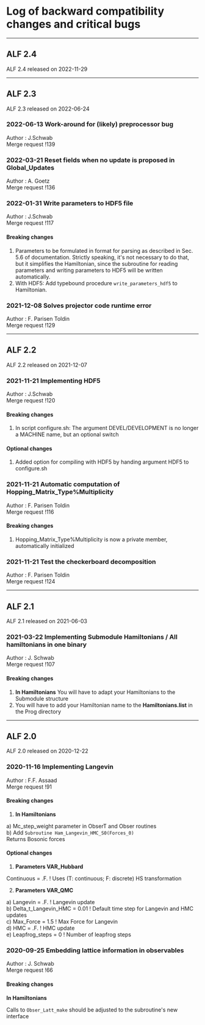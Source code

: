 # Log of backward compatibility changes and critical bugs



---
## ALF 2.4
ALF 2.4 released on 2022-11-29



---
## ALF 2.3
ALF 2.3 released on 2022-06-24



### 2022-06-13 Work-around for (likely) preprocessor bug

Author : J.Schwab <br>
Merge request !139

### 2022-03-21 Reset fields when no update is proposed in Global_Updates

Author : A. Goetz <br>
Merge request !136

### 2022-01-31 Write parameters to HDF5 file

Author : J.Schwab <br>
Merge request !117

#### Breaking changes
1) Parameters to be formulated in format for parsing as described in Sec. 5.6 of documentation.
   Strictly speaking, it's not necessary to do that, but it simplifies the Hamiltonian,
   since the subroutine for reading parameters and writing parameters to HDF5 will be written automatically.
2) With HDF5: Add typebound procedure `write_parameters_hdf5` to Hamiltonian.

### 2021-12-08 Solves projector code runtime error

Author :  F. Parisen Toldin <br>
Merge request !129


---
## ALF 2.2
ALF 2.2 released on 2021-12-07


### 2021-11-21 Implementing HDF5

Author : J.Schwab <br>
Merge request !120

#### Breaking changes
1) In script configure.sh: The argument DEVEL/DEVELOPMENT is no longer a MACHINE name, but an optional switch

#### Optional changes
1) Added option for compiling with HDF5 by handing argument HDF5 to configure.sh


### 2021-11-21  Automatic computation of Hopping_Matrix_Type%Multiplicity

Author : F. Parisen Toldin <br>
Merge request !116

#### Breaking changes
1) Hopping_Matrix_Type%Multiplicity is now a private member, automatically initialized


### 2021-11-21  Test the checkerboard decomposition

Author : F. Parisen Toldin <br>
Merge request !124



---
## ALF 2.1
ALF 2.1 released on 2021-06-03



### 2021-03-22  Implementing Submodule Hamiltonians / All hamiltonians in one binary

Author : J. Schwab <br>
Merge request !107

#### Breaking changes
1) **In Hamiltonians** You will have to adapt your Hamiltonians to the Submodule structure
2) You will have to add your Hamiltonian name to the **Hamiltonians.list** in the Prog directory



---
## ALF 2.0
ALF 2.0 released on 2020-12-22



### 2020-11-16   Implementing  Langevin 

Author : F.F. Assaad <br>
Merge request !91 

#### Breaking changes
1) **In Hamiltonians** 

a) Mc\_step\_weight  parameter in ObserT and Obser routines <br>
b) Add 
`Subroutine Ham_Langevin_HMC_S0(Forces_0)`  <br>
Returns Bosonic forces

#### Optional changes
1) **Parameters    VAR_Hubbard**

Continuous = .F.  ! Uses (T: continuous; F: discrete) HS transformation

2) **Parameters  VAR_QMC**

a) Langevin = .F.    ! Langevin update <br>
b) Delta\_t\_Langevin\_HMC = 0.01 ! Default time step for Langevin and HMC updates <br>
c) Max\_Force            = 1.5  ! Max Force for  Langevin <br>
d) HMC     = .F.   ! HMC update <br>
e) Leapfrog_steps = 0 !  Number of leapfrog steps


### 2020-09-25   Embedding lattice information in observables 

Author :  J. Schwab <br>
Merge request !66 

#### Breaking changes
**In Hamiltonians** 

Calls to `Obser_Latt_make` should be adjusted to the subroutine's new interface
